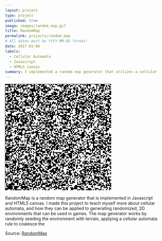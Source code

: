```yaml
---
layout: project
type: project
published: true
image: images/random_map.gif
title: RandomMap
permalink: projects/random_map
# All dates must be YYYY-MM-DD format!
date: 2017-01-08
labels:
  - Cellular Automata
  - Javascript
  - HTML5 Canvas
summary: I implemented a random map generator that utilizes a cellular automata rule to generate a random terrain.
---
```


<img class="ui medium right floated rounded image" src="../images/random_map.gif">

RandomMap is a random map generator that is implemented in Javascript and HTML5 canvas. I made this project to teach myself more about cellular automata, and how they can be applied to generating randomized, 2D environments that can be used in games. The map generator works by randomly seeding the environment with terrain, applying a cellular automata rule to coalesce the 

Source: <a href="https://github.com/btwooton/RandomMap"><i class="large github icon"></i>RandomMap</a>
